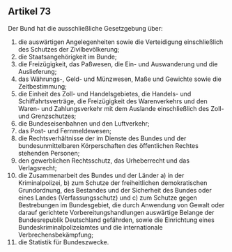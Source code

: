 ## Artikel 73

Der Bund hat die ausschließliche Gesetzgebung über:
1. die auswärtigen Angelegenheiten sowie die Verteidigung einschließlich des Schutzes der Zivilbevölkerung;
2. die Staatsangehörigkeit im Bunde;
3. die Freizügigkeit, das Paßwesen, die Ein- und Auswanderung und die Auslieferung;
4. das Währungs-, Geld- und Münzwesen, Maße und Gewichte sowie die Zeitbestimmung;
5. die Einheit des Zoll- und Handelsgebietes, die Handels- und Schiffahrtsverträge, die Freizügigkeit des Warenverkehrs und den Waren- und Zahlungsverkehr mit dem Auslande einschließlich des Zoll- und Grenzschutzes;
6. die Bundeseisenbahnen und den Luftverkehr;
7. das Post- und Fernmeldewesen;
8. die Rechtsverhältnisse der im Dienste des Bundes und der bundesunmittelbaren Körperschaften des öffentlichen Rechtes stehenden Personen;
9. den gewerblichen Rechtsschutz, das Urheberrecht und das Verlagsrecht;
10. die Zusammenarbeit des Bundes und der Länder
    a) in der Kriminalpolizei,
    b) zum Schutze der freiheitlichen demokratischen Grundordnung, des Bestandes und der Sicherheit des Bundes oder eines Landes (Verfassungsschutz) und
    c) zum Schutze gegen Bestrebungen im Bundesgebiet, die durch Anwendung von Gewalt oder darauf gerichtete Vorbereitungshandlungen auswärtige Belange der Bundesrepublik Deutschland gefährden, sowie die Einrichtung eines Bundeskriminalpolizeiamtes und die internationale Verbrechensbekämpfung;
11. die Statistik für Bundeszwecke.

